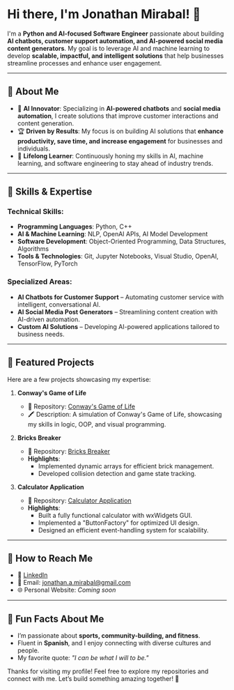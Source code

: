 # Hi there, I'm Jonathan Mirabal! 👋

I'm a **Python and AI-focused Software Engineer** passionate about building **AI chatbots, customer support automation, and AI-powered social media content generators**. My goal is to leverage AI and machine learning to develop **scalable, impactful, and intelligent solutions** that help businesses streamline processes and enhance user engagement.

---

## 🚀 About Me

- 🤖 **AI Innovator**: Specializing in **AI-powered chatbots** and **social media automation**, I create solutions that improve customer interactions and content generation.
- 🏆 **Driven by Results**: My focus is on building AI solutions that **enhance productivity, save time, and increase engagement** for businesses and individuals.
- 📖 **Lifelong Learner**: Continuously honing my skills in AI, machine learning, and software engineering to stay ahead of industry trends.

---

## 🔧 Skills & Expertise

### **Technical Skills:**

- **Programming Languages**: Python, C++
- **AI & Machine Learning**: NLP, OpenAI APIs, AI Model Development
- **Software Development**: Object-Oriented Programming, Data Structures, Algorithms
- **Tools & Technologies**: Git, Jupyter Notebooks, Visual Studio, OpenAI, TensorFlow, PyTorch

### **Specialized Areas:**

- **AI Chatbots for Customer Support** – Automating customer service with intelligent, conversational AI.
- **AI Social Media Post Generators** – Streamlining content creation with AI-driven automation.
- **Custom AI Solutions** – Developing AI-powered applications tailored to business needs.

---

## 📂 Featured Projects

Here are a few projects showcasing my expertise:

1. **Conway's Game of Life**  
   - 📌 Repository: [Conway's Game of Life](https://github.com/FullSailGameStudies/conway-s-game-of-life-08-24-jonathanprogram2.git)  
   - 🖍️ Description: A simulation of Conway's Game of Life, showcasing my skills in logic, OOP, and visual programming.  

2. **Bricks Breaker**  
   - 📌 Repository: [Bricks Breaker](https://github.com/FullSailGameStudies/bricksbreaker-chris-jonathanprogram2.git)  
   - **Highlights**:  
     - Implemented dynamic arrays for efficient brick management.  
     - Developed collision detection and game state tracking.  

3. **Calculator Application**  
   - 📌 Repository: [Calculator Application](https://github.com/FullSailGameStudies/calculator-chris-jonathanprogram2.git)  
   - **Highlights**:  
     - Built a fully functional calculator with wxWidgets GUI.  
     - Implemented a "ButtonFactory" for optimized UI design.  
     - Designed an efficient event-handling system for scalability.  

---

## 📧 How to Reach Me

- 💼 [LinkedIn](https://www.linkedin.com/in/jonathanmirabal)  
- 📧 Email: [jonathan.a.mirabal@gmail.com](mailto:jonathan.a.mirabal@gmail.com)  
- 🌐 Personal Website: *Coming soon*  

---

## 🌟 Fun Facts About Me

- I’m passionate about **sports, community-building, and fitness**.  
- Fluent in **Spanish**, and I enjoy connecting with diverse cultures and people.  
- My favorite quote: *"I can be what I will to be."*  

Thanks for visiting my profile! Feel free to explore my repositories and connect with me. Let’s build something amazing together! 🚀
